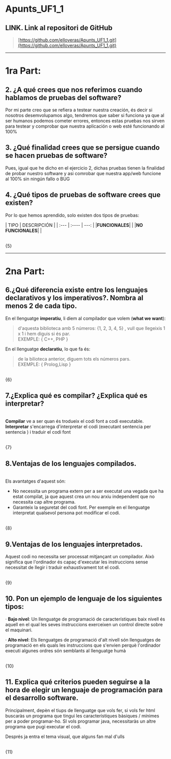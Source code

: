 # Apunts_UF1_1

  ## LINK. Link al repositori de GitHub
>[https://github.com/elloveras/Apunts_UF1_1.git](https://github.com/elloveras/Apunts_UF1_1.git)

___
# 1ra Part:

## 2. ¿A qué crees que nos referimos cuando hablamos de pruebas del software?

Por mi parte creo que se refiera a testear nuestra creación, és decir si nosotros desemvolupamos algo, tendremos que saber si funciona ya que al ser humanos podemos cometer errores, entonces estas pruebas nos sirven para testear y comprobar que nuestra aplicación o web esté funcionando al 100%

## 3. ¿Qué finalidad crees que se persigue cuando se hacen pruebas de software?

Pues, igual que he dicho en el ejercicio 2, dichas pruebas tienen la finalidad de probar nuestro software y asi comrobar que nuestra app/web funcione al 100% sin ningún fallo o BUG

## 4. ¿Qué tipos de pruebas de software crees que existen?

Por lo que hemos aprendido, solo existen dos tipos de pruebas: 

|   TIPO  | DESCRIPCIÓN | 
| :---        |    :----   |          ---: |
|**FUNCIONALES**|         |
|**NO FUNCIONALES**|         |

\
{5}









___
# 2na Part:

## 6.¿Qué diferencia existe entre los lenguajes declarativos y los imperativos?. Nombra al menos 2 de cada tipo.

En el llenguatge **imperatiu**, li diem al compilador que volem (**what we want**):

>  d'aquesta biblioteca amb 5 números: {1, 2, 3, 4, 5} , vull que llegeixis 1 x 1 i hem diguis si és par.
\
 EXEMPLE: {  C++, PHP  }

En el llenguatge **declaratiu**, lo que fa és:

> de la bilioteca anterior, diguem tots els números pars.
\
 EXEMPLE: { Prolog,Lisp }

\
{6}

## 7.¿Explica qué es compilar? ¿Explica qué es interpretar?
\
**Compilar** ve a ser quan és trodueix el codi font a codi executable.
**Interpretar** s'encarrega d'interpretar el codi (executant sentencia per sentencia ) i traduir el codi font

\
{7}

## 8.Ventajas de los lenguajes compilados.
\
Els avantatges d'aquest són:
- No necessita un programa extern per a ser executat una vegada que ha estat compilat, ja que aquest crea un nou arxiu independent que no necessita cap altre programa.
- Garanteix la seguretat del codi font. Per exemple en el llenguatge interpretat qualsevol persona pot modificar el codi.

\
{8}

## 9.Ventajas de los lenguajes interpretados.
Aquest codi no necessita ser processat mitjançant un compilador. Això significa que l'ordinador és capaç d'executar les instruccions sense necessitat de llegir i traduir exhaustivament tot el codi.

\
{9}

## 10.  Pon un ejemplo de lenguaje de los siguientes tipos:

·       **Bajo nivel**:  Un llenguatge de programació de característiques baix nivell és aquell en el qual les seves instruccions exerceixen un control directe sobre el maquinari.

·       **Alto nivel**: Els llenguatges de programació d'alt nivell són llenguatges de programació en els quals les instruccions que s'envien perquè l'ordinador executi algunes ordres són semblants al llenguatge humà

\
{10}

## 11.  Explica qué criterios pueden seguirse a la hora de elegir un lenguaje de programación para el desarrollo software.



Principalment, depèn el tiups de llenguatge que vols fer, si vols fer html buscaràs un programa que tingui les característiques bàsiques / mínimes per a poder programar-ho. SI vols programar java, necessitaràs un altre programa que pugi executar el codi.

 
Després ja entra el tema visual, que alguns fan mal d'ulls

\
{11}

